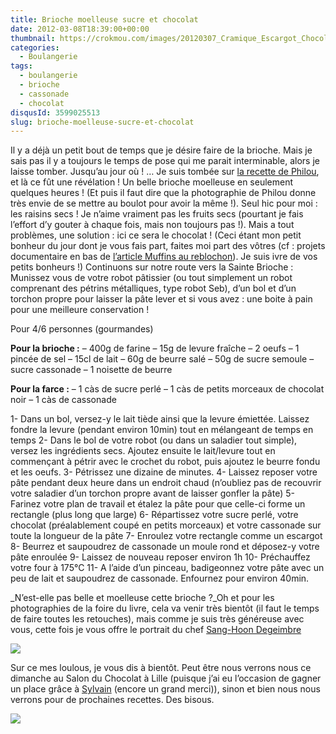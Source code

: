 ```yaml
---
title: Brioche moelleuse sucre et chocolat
date: 2012-03-08T18:39:00+00:00
thumbnail: https://crokmou.com/images/20120307_Cramique_Escargot_Chocolat_Sucre_0012.jpg
categories:
  - Boulangerie
tags:
  - boulangerie
  - brioche
  - cassonade
  - chocolat
disqusId: 3599025513
slug: brioche-moelleuse-sucre-et-chocolat
---
```


Il y a déjà un petit bout de temps que je désire faire de la brioche. Mais je sais pas il y a toujours le temps de pose qui me parait interminable, alors je laisse tomber. Jusqu’au jour où ! … Je suis tombée sur [la recette de Philou](http://www.uncuisinierchezvous.com/article-brioche-cramique-fa-on-escargot-100827899.html), et là ce fût une révélation ! Un belle brioche moelleuse en seulement quelques heures ! (Et puis il faut dire que la photographie de Philou donne très envie de se mettre au boulot pour avoir la même !). Seul hic pour moi : les raisins secs ! Je n’aime vraiment pas les fruits secs (pourtant je fais l’effort d’y gouter à chaque fois, mais non toujours pas !). Mais a tout problèmes, une solution : ici ce sera le chocolat ! (Ceci étant mon petit bonheur du jour dont je vous fais part, faites moi part des vôtres (cf : projets documentaire en bas de [l’article Muffins au reblochon](http://crokmou.blogspot.com/2012/02/muffin-au-reblochon-lardons-et-paprika.html)). Je suis ivre de vos petits bonheurs !) Continuons sur notre route vers la Sainte Brioche : Munissez vous de votre robot pâtissier (ou tout simplement un robot comprenant des pétrins métalliques, type robot Seb), d’un bol et d’un torchon propre pour laisser la pâte lever et si vous avez : une boite à pain pour une meilleure conservation !

Pour 4/6 personnes (gourmandes)

**Pour la brioche :**
– 400g de farine
– 15g de levure fraîche
– 2 oeufs
– 1 pincée de sel
– 15cl de lait
– 60g de beurre salé
– 50g de sucre semoule
– sucre cassonade
– 1 noisette de beurre

**Pour la farce :** – 1 càs de sucre perlé – 1 càs de petits morceaux de chocolat noir – 1 càs de cassonade

1- Dans un bol, versez-y le lait tiède ainsi que la levure émiettée. Laissez fondre la levure (pendant environ 10min) tout en mélangeant de temps en temps 2- Dans le bol de votre robot (ou dans un saladier tout simple), versez les ingrédients secs. Ajoutez ensuite le lait/levure tout en commençant à pétrir avec le crochet du robot, puis ajoutez le beurre fondu et les oeufs.
3- Pétrissez une dizaine de minutes.
4- Laissez reposer votre pâte pendant deux heure dans un endroit chaud (n’oubliez pas de recouvrir votre saladier d’un torchon propre avant de laisser gonfler la pâte)
5- Farinez votre plan de travail et étalez la pâte pour que celle-ci forme un rectangle (plus long que large)
6- Répartissez votre sucre perlé, votre chocolat (préalablement coupé en petits morceaux) et votre cassonade sur toute la longueur de la pâte
7- Enroulez votre rectangle comme un escargot
8- Beurrez et saupoudrez de cassonade un moule rond et déposez-y votre pâte enroulée
9- Laissez de nouveau reposer environ 1h
10- Préchauffez votre four à 175°C
11- A l’aide d’un pinceau, badigeonnez votre pâte avec un peu de lait et saupoudrez de cassonade. Enfournez pour environ 40min.

_N’est-elle pas belle et moelleuse cette brioche ?_Oh et pour les photographies de la foire du livre, cela va venir très bientôt (il faut le temps de faire toutes les retouches), mais comme je suis très généreuse avec vous, cette fois je vous offre le portrait du chef [Sang-Hoon Degeimbre](http://www.airdutemps.be/)

[![](http://3.bp.blogspot.com/-BUcbuF6q8hc/T1s7pXwspuI/AAAAAAAAB2g/OvHVevM5bBk/s640/20120305_FDL_Lundi_Matin_0440.jpg)](http://3.bp.blogspot.com/-BUcbuF6q8hc/T1s7pXwspuI/AAAAAAAAB2g/OvHVevM5bBk/s1600/20120305_FDL_Lundi_Matin_0440.jpg)

Sur ce mes loulous, je vous dis à bientôt. Peut être nous verrons nous ce dimanche au Salon du Chocolat à Lille (puisque j’ai eu l’occasion de gagner un place grâce à [Sylvain](http://gay-dans-les-coings.blogspot.com/) (encore un grand merci)), sinon et bien nous nous verrons pour de prochaines recettes. Des bisous.

![](http://4.bp.blogspot.com/-2bLosyMFac4/TxhFg0sR2dI/AAAAAAAABec/Mzg1OnlXUmM/s1600/Signature+copie.jpg)